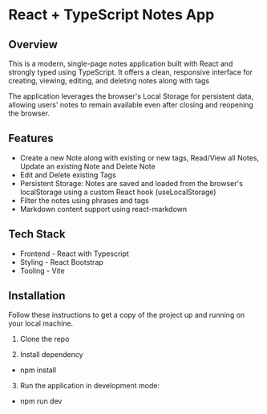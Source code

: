 # React + TypeScript Notes App

## Overview

This is a modern, single-page notes application built with React and strongly typed using TypeScript. It offers a clean, responsive interface for creating, viewing, editing, and deleting notes along with tags

The application leverages the browser's Local Storage for persistent data, allowing users' notes to remain available even after closing and reopening the browser.

## Features

- Create a new Note along with existing or new tags, Read/View all Notes, Update an existing Note and Delete Note
- Edit and Delete existing Tags
- Persistent Storage: Notes are saved and loaded from the browser's localStorage using a custom React hook (useLocalStorage)
- Filter the notes using phrases and tags
- Markdown content support using react-markdown

## Tech Stack

- Frontend - React with Typescript
- Styling - React Bootstrap
- Tooling - Vite

## Installation

Follow these instructions to get a copy of the project up and running on your local machine.

1. Clone the repo

2. Install dependency

- npm install

3. Run the application in development mode:

- npm run dev
